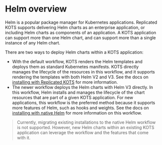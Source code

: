 # Helm overview

Helm is a popular package manager for Kubernetes applications. Replicated KOTS supports delivering Helm charts as an enterprise application, or including Helm charts as components of an application. A KOTS application can support more than one Helm chart, and can support more than a single instance of any Helm chart.

There are two ways to deploy Helm charts within a KOTS application:
* With the default workflow, KOTS renders the Helm templates and deploys them as standard Kubernetes manifests. KOTS directly manages the lifecycle of the resources in this workflow, and it supports rendering the templates with both Helm V2 and V3. See the docs on [installing with Replicated KOTS](/vendor/helm/using-replicated-helm-charts/) for more information.
* The newer workflow deploys the Helm charts with Helm V3 directly. In this workflow, Helm installs and manages the lifecycle of the chart resources that are part of a given KOTS application. For new applications, this workflow is the preferred method because it supports more features of Helm, such as hooks and weights. See the docs on [installing with native Helm](/vendor/helm/using-native-helm-charts/) for more information on this workflow.

> Currently, migrating existing installations to the native Helm workflow is not supported. However, new Helm charts within an existing KOTS application can leverage the workflow and the features that come with it.
